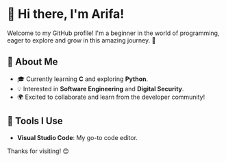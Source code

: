 # 👋 Hi there, I'm Arifa!

Welcome to my GitHub profile! I'm a beginner in the world of programming, eager to explore and grow in this amazing journey. 🚀

## 🌱 About Me
- 🎓 Currently learning **C** and exploring **Python**.
- 💡 Interested in **Software Engineering** and **Digital Security**.
- 🌍 Excited to collaborate and learn from the developer community!

## 🔧 Tools I Use
- **Visual Studio Code**: My go-to code editor.

Thanks for visiting! 😊
